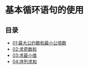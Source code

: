 # 基本循环语句的使用

## 目录

- [01:最大公约数和最小公倍数](01_最大公约数和最小公倍数.c)
- [02:求奇数和](02_求奇数和.c)
- [03:求最小值](03_求最小值.c)
- [04:序列求和](04_序列求和.c)
